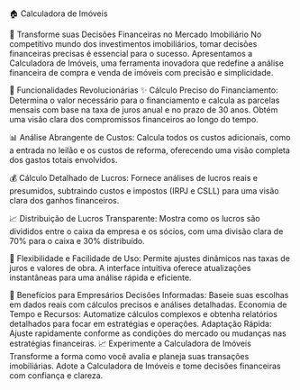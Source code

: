 🏠 Calculadora de Imóveis

🚀 Transforme suas Decisões Financeiras no Mercado Imobiliário
No competitivo mundo dos investimentos imobiliários, tomar decisões financeiras precisas é essencial para o sucesso. Apresentamos a Calculadora de Imóveis, uma ferramenta inovadora que redefine a análise financeira de compra e venda de imóveis com precisão e simplicidade.


🔧 Funcionalidades Revolucionárias
✨ Cálculo Preciso do Financiamento:
Determina o valor necessário para o financiamento e calcula as parcelas mensais com base na taxa de juros anual e no prazo de 30 anos. Obtém uma visão clara dos compromissos financeiros ao longo do tempo.

📊 Análise Abrangente de Custos:
Calcula todos os custos adicionais, como a entrada no leilão e os custos de reforma, oferecendo uma visão completa dos gastos totais envolvidos.

💰 Cálculo Detalhado de Lucros:
Fornece análises de lucros reais e presumidos, subtraindo custos e impostos (IRPJ e CSLL) para uma visão clara dos ganhos financeiros.

📈 Distribuição de Lucros Transparente:
Mostra como os lucros são divididos entre o caixa da empresa e os sócios, com uma divisão clara de 70% para o caixa e 30% distribuído.

🔄 Flexibilidade e Facilidade de Uso:
Permite ajustes dinâmicos nas taxas de juros e valores de obra. A interface intuitiva oferece atualizações instantâneas para uma análise rápida e eficiente.

💼 Benefícios para Empresários
Decisões Informadas: Baseie suas escolhas em dados reais com cálculos precisos e análises detalhadas.
Economia de Tempo e Recursos: Automatize cálculos complexos e obtenha relatórios detalhados para focar em estratégias e operações.
Adaptação Rápida: Ajuste rapidamente conforme as condições do mercado ou mudanças nas estratégias financeiras.
📈 Experimente a Calculadora de Imóveis
Transforme a forma como você avalia e planeja suas transações imobiliárias. Adote a Calculadora de Imóveis e tome decisões financeiras com confiança e clareza.
